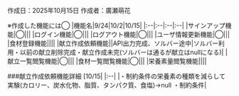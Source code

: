 作成日：2025年10月15日
作成者：廣瀬萌花

※作成した機能には◯
|機能名|9/24|10/2|10/15|
|:--|:--|:--|:--|
|サインアップ機能|◯|||
|ログイン機能|◯|||
|ログアウト機能|◯|||
|ユーザ情報更新機能|◯|||
|食材登録機能||||
|献立作成依頼機能||API出力完成、ソルバー途中|ソルバー利用・以前の献立削除完成・献立作成未完(ソルバーは通るが献立はnullになる)|
|献立一覧閲覧機能|◯|||
|食材一覧閲覧機能|◯|||
|栄養素量閲覧機能||||

###献立作成依頼機能詳細
[10/15|
|:--|
|・制約条件の栄養素の種類を減らして実験(カロリー、炭水化物、脂質、タンパク質、食塩)→null
 ・制約条件|
